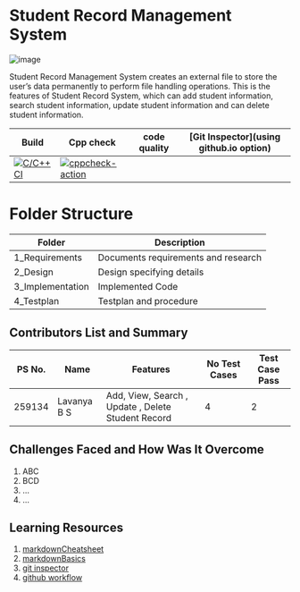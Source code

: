 # Student Record Management System
![image](https://user-images.githubusercontent.com/81295980/114642096-ebf94c80-9cf0-11eb-88c8-e3a865f1cc61.png)


Student Record Management System creates an external file to store the user’s data permanently to perform file handling operations. This is the features of Student Record System, which can add student information, search student information, update student information and can delete student information.


Build | Cpp check | code quality | [Git Inspector](using github.io option)
------|----------|-------|--------------
[![C/C++ CI](https://github.com/259819/LnT_MiniProject/actions/workflows/c-cpp.yml/badge.svg)](https://github.com/259819/LnT_MiniProject/actions/workflows/c-cpp.yml)|[![cppcheck-action](https://img.shields.io/badge/cppcheck--action-passing-green)](https://github.com/259134lavanyabs/Miniproject_lavanyabs/blob/main/.github/workflows/cppcheck.yml)

# Folder Structure

| Folder | Description |
| ----------- | ----------- |
| 1_Requirements| Documents requirements and research|
| 2_Design | Design specifying details |
| 3_Implementation| Implemented Code |
| 4_Testplan| Testplan and procedure |

## Contributors List and Summary

PS No. |  Name   |    Features    |No Test Cases|Test Case Pass|
-------|---------|----------------|----------------|---------------|
259134 | Lavanya B S  | Add, View, Search , Update , Delete Student Record    | 4 | 2|    
   

## Challenges Faced and How Was It Overcome

1. ABC
2. BCD
3. ...
4. ...

## Learning Resources
1. [markdownCheatsheet](https://github.com/adam-p/markdown-here/wiki/Markdown-Cheatsheet/)
2. [markdownBasics](https://guides.github.com/features/mastering-markdown/)
3. [git inspector](https://github.com/ejwa/gitinspector.git)
4. [github workflow](https://docs.github.com/en/actions/learn-github-action)


